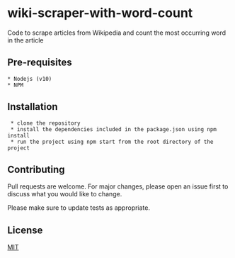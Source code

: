 # wiki-scraper-with-word-count
Code to scrape articles from Wikipedia and count the most occurring word in the article

## Pre-requisites
```
* Nodejs (v10)
* NPM
```
## Installation
```
 * clone the repository
 * install the dependencies included in the package.json using npm install
 * run the project using npm start from the root directory of the project
```

## Contributing
Pull requests are welcome. For major changes, please open an issue first to discuss what you would like to change.

Please make sure to update tests as appropriate.

## License
[MIT](https://choosealicense.com/licenses/mit/)
